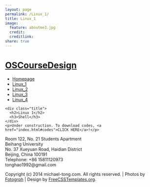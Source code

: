 ```yaml
---
layout: page
permalink: /Linux_1/
title: Linux_1
image:
  feature: aboutme3.jpg
  credit: 
  creditlink: 
share: true
---
```


<!DOCTYPE html PUBLIC "-//W3C//DTD XHTML 1.0 Strict//EN" "http://www.w3.org/TR/xhtml1/DTD/xhtml1-strict.dtd">
<!--
Design by Free CSS Templates
http://www.freecsstemplates.org
Released for free under a Creative Commons Attribution 2.5 License

Name       : Undeviating 
Description: A two-column, fixed-width design with dark color scheme.
Version    : 1.0
Released   : 20140322

-->
<html xmlns="http://www.w3.org/1999/xhtml">
<head>
<meta http-equiv="Content-Type" content="text/html; charset=utf-8" />
<title>Operation System Course Design, BUAA</title>
<meta name="keywords" content="Operating System, Code" />
<meta name="description" content="It's the home page for OS Course Design by Michael Tong" />
<link href="http://fonts.googleapis.com/css?family=Source+Sans+Pro:200,300,400,600,700,900|Quicksand:400,700|Questrial" rel="stylesheet" />
<link href="default.css" rel="stylesheet" type="text/css" media="all" />
<link href="fonts.css" rel="stylesheet" type="text/css" media="all" />

<!--[if IE 6]><link href="default_ie6.css" rel="stylesheet" type="text/css" /><![endif]-->

</head>
<body>
<div id="header-wrapper">
	<div id="header" class="container">
		<div id="logo">
        	<span class="icon icon-cog"></span>
			<h1><a href="index">OSCourseDesign</a></h1>
		</div>
		<div id="menu">
			<ul>
				<li><a href="index" accesskey="1" title="Homepage">Homepage</a></li>
				<li class="active"><a href="Linux_1" accesskey="2" title="Linux_1">Linux_1</a></li>
				<li><a href="Linux_2" accesskey="3" title="Linux_2">Linux_2</a></li>
				<li><a href="Linux_3" accesskey="4" title="Linux_3">Linux_3</a></li>
				<li><a href="Linux_4" accesskey="5" title="Linux_4">Linux_4</a></li>
			</ul>
		</div>
	</div>
</div>

<div class="wrapper">
	<div id="welcome" class="container">
    	
	<div class="title">
	  <h2>Linux 1</h2>
	  <h3>Shell</h3>
	</div>
	<p>Under construction. To download codes, <a href="index.html#codes">CLICK HERE</a>!</p>
</div>

<div id="footer">
	<div class="container">
		<div class="fbox1">
		<span class="icon icon-map-marker"></span>
			<span>Room 122, No. 21 Students Apartment
			<br />Beihang University
			<br />No. 37 Xueyuan Road, Haidian District
			<br />Beijing, China 100191</span>
		</div>
		<div class="fbox1">
			<span class="icon icon-phone"></span>
			<span>
				Telephone: +86 15811120973
			</span>
		</div>
		<div class="fbox1">
			<span class="icon icon-envelope"></span>
			<span>tonghao1992@gmail.com</span>
		</div>
	</div>
</div>
<div id="copyright">
	<p>Copyright (c) 2014 michael-tong.com. All rights reserved. | Photos by <a href="http://fotogrph.com/">Fotogrph</a> | Design by <a href="http://www.freecsstemplates.org/" rel="nofollow">FreeCSSTemplates.org</a>.</p>
</div>
</body>
</html>
